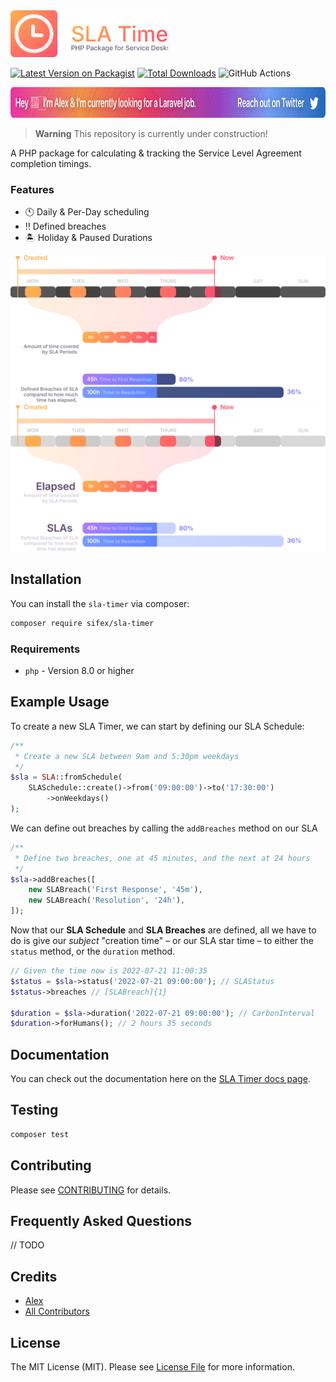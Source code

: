 <img src="https://github.com/sifex/sla-timer/raw/HEAD/.github/assets/logo.svg?" width="50%" alt="Logo for SLA Timer">

[![Latest Version on Packagist](https://img.shields.io/packagist/v/sifex/sla-timer.svg?style=flat&labelColor=2c353c)](https://packagist.org/packages/sifex/sla-timer)
[![Total Downloads](https://img.shields.io/packagist/dt/sifex/sla-timer.svg?style=flat&labelColor=2c353c)](https://packagist.org/packages/sifex/sla-timer)
![GitHub Actions](https://github.com/sifex/sla-timer/actions/workflows/main.yml/badge.svg)

<a href="https://twitter.com/sifex/status/1548374115815346178">
<img src="https://github.com/sifex/sla-timer/raw/HEAD/.github/assets/hiring.svg?" alt="Hi, I'm Alex & I'm currently looking for a Laravel job. Please reach out to me via twitter, or click this link." height="49">
</a>

> **Warning**
> This repository is currently under construction!  


A PHP package for calculating & tracking the Service Level Agreement completion timings.

### Features

- 🕚 Daily & Per-Day scheduling
- ‼️ Defined breaches
- 🏝 Holiday & Paused Durations


![Basic SLA Format](https://github.com/sifex/sla-timer/raw/HEAD/docs/public/images/sla_basic_dark.svg#gh-dark-mode-only)
![Basic SLA Format](https://github.com/sifex/sla-timer/raw/HEAD/docs/public/images/sla_basic_light.svg#gh-light-mode-only)

## Installation

You can install the `sla-timer` via composer:

```bash
composer require sifex/sla-timer
```

### Requirements

- `php` - Version 8.0 or higher

## Example Usage

To create a new SLA Timer, we can start by defining our SLA Schedule:

```php {5-6}
/**
 * Create a new SLA between 9am and 5:30pm weekdays
 */
$sla = SLA::fromSchedule(
    SLASchedule::create()->from('09:00:00')->to('17:30:00')
        ->onWeekdays()
);
```

We can define out breaches by calling the `addBreaches` method on our SLA

```php {5-6}
/**
 * Define two breaches, one at 45 minutes, and the next at 24 hours
 */
$sla->addBreaches([
    new SLABreach('First Response', '45m'),
    new SLABreach('Resolution', '24h'),
]);
```

Now that our **SLA Schedule** and **SLA Breaches** are defined, all we have to do is give our _subject_ "creation time" – or our SLA star time – to either the `status` method, or the `duration` method.

```php
// Given the time now is 2022-07-21 11:00:35 
$status = $sla->status('2022-07-21 09:00:00'); // SLAStatus
$status->breaches // [SLABreach]{1}

$duration = $sla->duration('2022-07-21 09:00:00'); // CarbonInterval
$duration->forHumans(); // 2 hours 35 seconds
```

## Documentation

You can check out the documentation here on the [SLA Timer docs page](https://sifex.github.io/sla-timer).



## Testing

```bash
composer test
```

## Contributing

Please see [CONTRIBUTING](CONTRIBUTING.md) for details.

## Frequently Asked Questions

// TODO

## Credits

-   [Alex](https://github.com/sifex)
-   [All Contributors](../../contributors)

## License

The MIT License (MIT). Please see [License File](LICENSE.md) for more information.